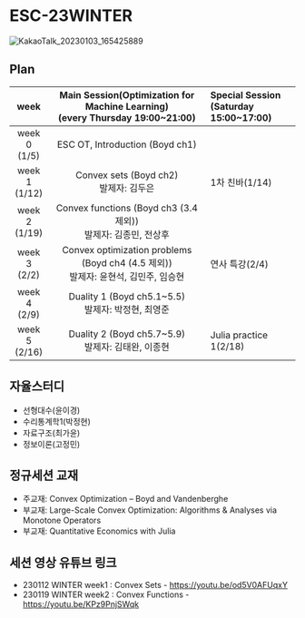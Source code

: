 # ESC-23WINTER

![KakaoTalk_20230103_165425889](https://user-images.githubusercontent.com/56993675/210739941-2714df30-92ed-4cfc-a76f-2f075ccacf47.jpg)

## Plan

|week|Main Session(Optimization for Machine Learning)<br>(every Thursday 19:00~21:00)|Special Session<br>(Saturday 15:00~17:00)|
|:--:|:--------------------------:|:------------------------|
|week 0<br>(1/5)| ESC OT, Introduction (Boyd ch1)| |
|week 1<br>(1/12) | Convex sets (Boyd ch2) <br/> 발제자: 김두은|1차 친바(1/14)|
|week 2<br>(1/19) | Convex functions (Boyd ch3 (3.4 제외)) <br/> 발제자: 김종민, 전상후 | |
|week 3<br>(2/2) | Convex optimization problems (Boyd ch4 (4.5 제외)) <br/> 발제자: 윤현석, 김민주, 임승현 |연사 특강(2/4)|
|week 4<br>(2/9) | Duality 1 (Boyd ch5.1~5.5) <br/> 발제자: 박정현, 최영준 | |
|week 5<br>(2/16) | Duality 2 (Boyd ch5.7~5.9) <br/> 발제자: 김태완, 이종현 |Julia practice 1(2/18)|

## 자율스터디
- 선형대수(윤이경)
- 수리통계학1(박정현)
- 자료구조(최가윤)
- 정보이론(고정민)


## 정규세션 교재
- 주교재: Convex Optimization – Boyd and Vandenberghe
- 부교재: Large-Scale Convex Optimization: Algorithms & Analyses via Monotone Operators
- 부교재: Quantitative Economics with Julia 

## 세션 영상 유튜브 링크
- 230112 WINTER week1 : Convex Sets - https://youtu.be/od5V0AFUqxY
- 230119 WINTER week2 : Convex Functions - https://youtu.be/KPz9PnjSWqk
